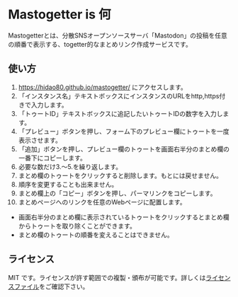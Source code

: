 # Mastogetter is 何

Mastogetterとは、分散SNSオープンソースサーバ「Mastodon」の投稿を任意の順番で表示する、togetter的なまとめリンク作成サービスです。

## 使い方

1. https://hidao80.github.io/mastogetter/ にアクセスします。
2. 「インスタンス名」テキストボックスにインスタンスのURLをhttp,https付きで入力します。
3. 「トゥートID」テキストボックスに追記したいトゥートIDの数字を入力します。
4. 「プレビュー」ボタンを押し、フォーム下のプレビュー欄にトゥートを一度表示させます。
5. 「追加」ボタンを押し、プレビュー欄のトゥートを画面右半分のまとめ欄の一番下にコピーします。
6. 必要な数だけ3.～5.を繰り返します。
7. まとめ欄のトゥートをクリックすると削除します。もとには戻せません。
8. 順序を変更することも出来ません。
9. まとめ欄上の「コピー」ボタンを押し、パーマリンクをコピーします。
10. まとめページへのリンクを任意のWebページに配置します。

- 画面右半分のまとめ欄に表示されているトゥートをクリックするとまとめ欄からトゥートを取り除くことができます。
- まとめ欄のトゥートの順番を変えることはできません。

## ライセンス

MIT です。ライセンスが許す範囲での複製・頒布が可能です。詳しくは[ライセンスファイル](LICENSE)をご確認下さい。
